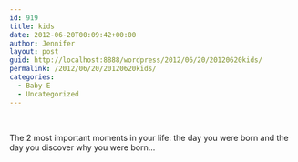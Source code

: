 ```yaml
---
id: 919
title: kids
date: 2012-06-20T00:09:42+00:00
author: Jennifer
layout: post
guid: http://localhost:8888/wordpress/2012/06/20/20120620kids/
permalink: /2012/06/20/20120620kids/
categories:
  - Baby E
  - Uncategorized
---
```

&nbsp;
  
The 2 most important moments in your life: the day you were born and the day you discover why you were born&#8230;

&nbsp;